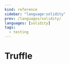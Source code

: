 ```yaml
---
kind: reference
sidebar: "language:solidity"
prev: /languages/solidity/
languages: [solidity]
tags:
  - testing
---
```


# Truffle

<!--
TODO: Finish this reference
TODO: Add tutorial and link to it
TODO: Add any recipes and link to them
-->

